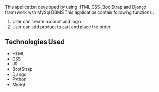 This application developed by using HTML,CSS ,BootStrap and Django framework with MySql DBMS
This application contain following functions :
1. User can create account and login
2. User can add product to cart and place the order

## Technologies Used
- HTML
- CSS
- JS
- BootStrap
- Django
- Python
- MySql
